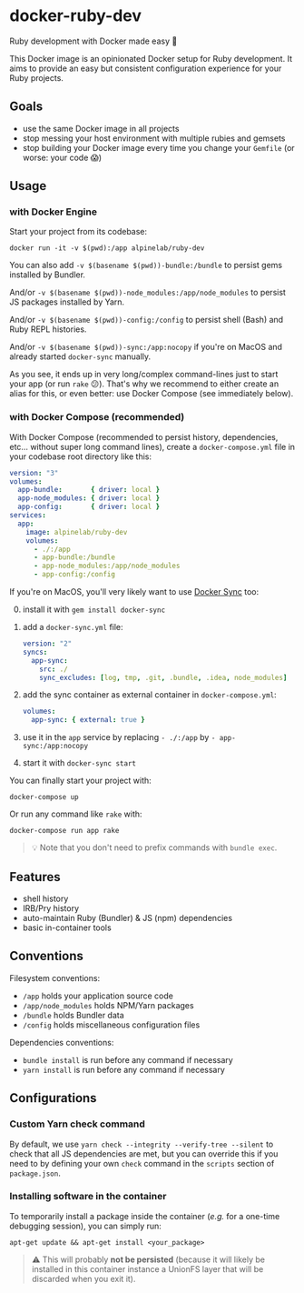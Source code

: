 # docker-ruby-dev

Ruby development with Docker made easy :whale:

This Docker image is an opinionated Docker setup for Ruby development.
It aims to provide an easy but consistent configuration experience for your Ruby projects.

## Goals

* use the same Docker image in all projects
* stop messing your host environment with multiple rubies and gemsets
* stop building your Docker image every time you change your `Gemfile` (or worse: your code :scream:)

## Usage

### with Docker Engine

Start your project from its codebase:
```
docker run -it -v $(pwd):/app alpinelab/ruby-dev
```

You can also add `-v $(basename $(pwd))-bundle:/bundle` to persist gems installed by Bundler.

And/or `-v $(basename $(pwd))-node_modules:/app/node_modules` to persist JS packages installed by Yarn.

And/or `-v $(basename $(pwd))-config:/config` to persist shell (Bash) and Ruby REPL histories.

And/or `-v $(basename $(pwd))-sync:/app:nocopy` if you're on MacOS and already started `docker-sync` manually.

As you see, it ends up in very long/complex command-lines just to start your app (or run `rake` 😕). That's why we recommend to either create an alias for this, or even better: use Docker Compose (see immediately below).

### with Docker Compose (recommended)

With Docker Compose (recommended to persist history, dependencies, etc… without super long command lines), create a `docker-compose.yml` file in your codebase root directory like this:

```yaml
version: "3"
volumes:
  app-bundle:       { driver: local }
  app-node_modules: { driver: local }
  app-config:       { driver: local }
services:
  app:
    image: alpinelab/ruby-dev
    volumes:
      - ./:/app
      - app-bundle:/bundle
      - app-node_modules:/app/node_modules
      - app-config:/config
```

If you're on MacOS, you'll very likely want to use [Docker Sync](http://docker-sync.io) too:

0. install it with `gem install docker-sync`

1. add a `docker-sync.yml` file:

    ```yaml
    version: "2"
    syncs:
      app-sync:
        src: ./
        sync_excludes: [log, tmp, .git, .bundle, .idea, node_modules]
    ```

2. add the sync container as external container in `docker-compose.yml`:

    ```yaml
    volumes:
      app-sync: { external: true }
    ```

3. use it in the `app` service by replacing `- ./:/app` by `- app-sync:/app:nocopy`

4. start it with `docker-sync start`

You can finally start your project with:

```shell
docker-compose up
```

Or run any command like `rake` with:

```shell
docker-compose run app rake
```

> 💡 Note that you don't need to prefix commands with `bundle exec`.

## Features

* shell history
* IRB/Pry history
* auto-maintain Ruby (Bundler) & JS (npm) dependencies
* basic in-container tools

## Conventions

Filesystem conventions:
* `/app` holds your application source code
* `/app/node_modules` holds NPM/Yarn packages
* `/bundle` holds Bundler data
* `/config` holds miscellaneous configuration files

Dependencies conventions:
* `bundle install` is run before any command if necessary
* `yarn install` is run before any command if necessary

## Configurations

### Custom Yarn check command

By default, we use `yarn check --integrity --verify-tree --silent` to check that all JS dependencies are met, but you can override this if you need to by defining your own `check` command in the `scripts` section of `package.json`.

### Installing software in the container

To temporarily install a package inside the container (_e.g._ for a one-time debugging session), you can simply run:

```shell
apt-get update && apt-get install <your_package>
```

> ⚠️ This will probably **not be persisted** (because it will likely be installed in this container instance a UnionFS layer that will be discarded when you exit it).

